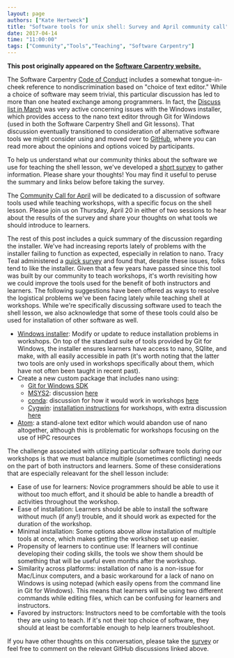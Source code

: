 ```yaml
---
layout: page
authors: ["Kate Hertweck"]
title: "Software tools for unix shell: Survey and April community call"
date: 2017-04-14
time: "11:00:00"
tags: ["Community","Tools","Teaching", "Software Carpentry"]
---
```


<p><b>This post originally appeared on the <a href="https://software-carpentry.org/">Software Carpentry website.</a></b></p>

The Software Carpentry [Code of Conduct](https://software-carpentry.org/conduct/) includes 
a somewhat tongue-in-cheek reference to nondiscrimination based on "choice of text 
editor." While a choice of software may seem trivial, this particular discussion has led 
to more than one heated exchange among programmers. In fact, the [Discuss list in March](http://lists.software-carpentry.org/pipermail/discuss/2017-March/thread.html) 
was very active concerning issues with the Windows installer, which provides access to the 
nano text editor through Git for Windows (used in both the Software Carpentry Shell and Git 
lessons). That discussion eventually transitioned to consideration of alternative software 
tools we might consider using and moved over to [GitHub](https://github.com/carpentries/conversations/issues/11), 
where you can read more about the opinions and options voiced by participants.

To help us understand what our community thinks about the software we use for teaching the 
shell lesson, we've developed a [short survey](https://goo.gl/forms/wR160moyJmhrxmfr1) to 
gather information. Please share your thoughts! You may find it useful to peruse the summary 
and links below before taking the survey.

The [Community Call for April](http://pad.software-carpentry.org/community-call-2017-04-20) 
will be dedicated to a discussion of software tools used while teaching workshops, 
with a specific focus on the shell lesson. 
Please join us on Thursday, April 20 in either of two sessions to hear about the 
results of the survey and share your thoughts on what tools we should introduce to learners.

The rest of this post includes a quick summary of the discussion regarding the installer. 
We've had increasing reports lately of problems with the installer failing to function as 
expected, especially in relation to nano. Tracy Teal administered a 
[quick survey](https://github.com/carpentries/conversations/issues/11#issuecomment-285793923) 
and found that, despite these issues, folks tend to like the installer. Given that a few 
years have passed since this tool was built by our community to teach workshops, it's 
worth revisiting how we could improve the tools used for the benefit of both instructors 
and learners. The following suggestions have been offered as ways to resolve the 
logistical problems we've been facing lately while teaching shell at workshops. 
While we're specifically discussing software used to teach the shell lesson, we also 
acknowledge that some of these tools could also be used for installation of other software as well.

* [Windows installer](https://github.com/swcarpentry/windows-installer): Modify or update to 
reduce installation problems in workshops. On top of the standard suite of tools provided by 
Git for Windows, the installer ensures learners have access to nano, SQlite, and make, 
with all easily accessible in path (it's worth noting that the latter two tools are only 
used in workshops specifically about them, which have not often been taught in recent past). 
* Create a new custom package that includes nano using:
	* [Git for Windows SDK](https://github.com/git-for-windows/git/wiki/Technical-overview)
	* [MSYS2](http://www.msys2.org): discussion [here](https://github.com/swcarpentry/workshop-template/issues/394)
	* [conda](https://conda.io/docs/): discussion for how it would work in workshops [here](https://github.com/swcarpentry/workshop-template/issues/395)
	* [Cygwin](https://www.cygwin.com): [installation instructions](https://github.com/swcarpentry/workshop-template/pull/391) for workshops, 
with extra discussion [here](https://github.com/swcarpentry/windows-installer/issues/2)
* [Atom](https://atom.io): a stand-alone text editor which would abandon use of nano altogether, 
although this is problematic for workshops focusing on the use of HPC resources

The challenge associated with utilizing particular software tools during our workshops is 
that we must balance multiple (sometimes conflicting) needs on the part of both instructors 
and learners. Some of these considerations that are especially releavant for the shell lesson include:

* Ease of use for learners: Novice programmers should be able to use it without too much 
effort, and it should be able to handle a breadth of activities throughout the workshop.
* Ease of installation: Learners should be able to install the software without much (if any!) 
trouble, and it should work as expected for the duration of the workshop.
* Minimal installation: Some options above allow installation of multiple tools at once, 
which makes getting the workshop set up easier.
* Propensity of learners to continue use: If learners will continue developing their coding 
skills, the tools we show them should be something that will be useful even months after the 
workshop.
* Similarity across platforms: installation of nano is a non-issue for Mac/Linux computers, 
and a basic workaround for a lack of nano on Windows is using notepad (which easily opens 
from the command line in Git for Windows). This means that learners will be using two 
different commands while editing files, which can be confusing for learners and instructors.
* Favored by instructors: Instructors need to be comfortable with the tools they are using 
to teach. If it's not their top choice of software, they should at least be comfortable enough 
to help learners troubleshoot.

If you have other thoughts on this conversation, please take the [survey](https://goo.gl/forms/wR160moyJmhrxmfr1) 
or feel free to comment on the relevant GitHub discussions linked above.

